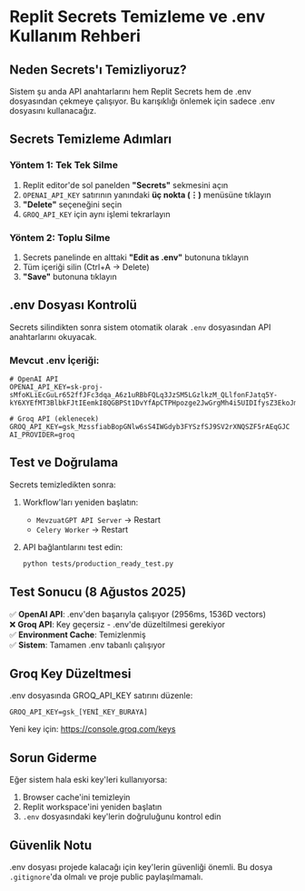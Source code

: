 # Replit Secrets Temizleme ve .env Kullanım Rehberi

## Neden Secrets'ı Temizliyoruz?

Sistem şu anda API anahtarlarını hem Replit Secrets hem de .env dosyasından çekmeye çalışıyor. Bu karışıklığı önlemek için sadece .env dosyasını kullanacağız.

## Secrets Temizleme Adımları

### Yöntem 1: Tek Tek Silme
1. Replit editor'de sol panelden **"Secrets"** sekmesini açın
2. `OPENAI_API_KEY` satırının yanındaki **üç nokta (⋮)** menüsüne tıklayın
3. **"Delete"** seçeneğini seçin
4. `GROQ_API_KEY` için aynı işlemi tekrarlayın

### Yöntem 2: Toplu Silme
1. Secrets panelinde en alttaki **"Edit as .env"** butonuna tıklayın
2. Tüm içeriği silin (Ctrl+A → Delete)
3. **"Save"** butonuna tıklayın

## .env Dosyası Kontrolü

Secrets silindikten sonra sistem otomatik olarak `.env` dosyasından API anahtarlarını okuyacak.

### Mevcut .env İçeriği:
```env
# OpenAI API
OPENAI_API_KEY=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

# Groq API (eklenecek)
GROQ_API_KEY=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
AI_PROVIDER=groq
```

## Test ve Doğrulama

Secrets temizledikten sonra:

1. Workflow'ları yeniden başlatın:
   - `MevzuatGPT API Server` → Restart
   - `Celery Worker` → Restart

2. API bağlantılarını test edin:
   ```bash
   python tests/production_ready_test.py
   ```

## Test Sonucu (8 Ağustos 2025)

✅ **OpenAI API**: .env'den başarıyla çalışıyor (2956ms, 1536D vectors)  
❌ **Groq API**: Key geçersiz - .env'de düzeltilmesi gerekiyor  
✅ **Environment Cache**: Temizlenmiş  
✅ **Sistem**: Tamamen .env tabanlı çalışıyor

## Groq Key Düzeltmesi

.env dosyasında GROQ_API_KEY satırını düzenle:
```
GROQ_API_KEY=gsk_[YENİ_KEY_BURAYA]
```

Yeni key için: https://console.groq.com/keys

## Sorun Giderme

Eğer sistem hala eski key'leri kullanıyorsa:
1. Browser cache'ini temizleyin
2. Replit workspace'ini yeniden başlatın
3. `.env` dosyasındaki key'lerin doğruluğunu kontrol edin

## Güvenlik Notu

.env dosyası projede kalacağı için key'lerin güvenliği önemli. Bu dosya `.gitignore`'da olmalı ve proje public paylaşılmamalı.